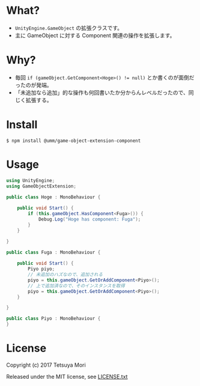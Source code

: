 # What?

* `UnityEngine.GameObject` の拡張クラスです。
* 主に GameObject に対する Component 関連の操作を拡張します。

# Why?

* 毎回 `if (gameObject.GetComponent<Hoge>() != null)` とか書くのが面倒だったのが発端。
* 「未追加なら追加」的な操作も何回書いたか分からんレベルだったので、同じく拡張する。

# Install

```shell
$ npm install @umm/game-object-extension-component
```

# Usage

```c#
using UnityEngine;
using GameObjectExtension;

public class Hoge : MonoBehaviour {
    
    public void Start() {
        if (this.gameObject.HasComponent<Fuga>()) {
            Debug.Log("Hoge has component: Fuga");
        }
    }

}

public class Fuga : MonoBehaviour {
    
    public void Start() {
        Piyo piyo;
        // 未追加のハズなので、追加される
        piyo = this.gameObject.GetOrAddComponent<Piyo>();
        // 上で追加済なので、そのインスタンスを取得
        piyo = this.gameObject.GetOrAddComponent<Piyo>();
    }

}

public class Piyo : MonoBehaviour {
}
```

# License

Copyright (c) 2017 Tetsuya Mori

Released under the MIT license, see [LICENSE.txt](LICENSE.txt)

